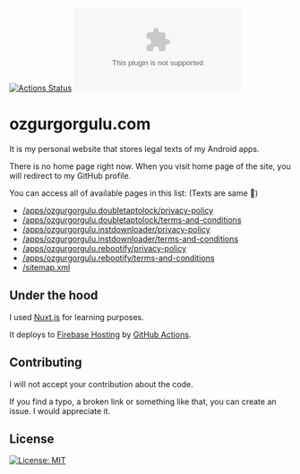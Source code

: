 [![Actions Status](https://github.com/ozgurg/ozgurgorgulu.com/workflows/ozgurgorgulu.com/badge.svg)](https://github.com/ozgurg/ozgurgorgulu.com/actions)
![Version](https://img.shields.io/github/package-json/v/ozgurg/ozgurgorgulu.com)

# ozgurgorgulu.com
It is my personal website that stores legal texts of my Android apps.

There is no home page right now. When you visit home page of the site, you will redirect to my GitHub profile.

You can access all of available pages in this list: (Texts are same 🤫)
- [/apps/ozgurgorgulu.doubletaptolock/privacy-policy](https://ozgurgorgulu.com/apps/ozgurgorgulu.doubletaptolock/privacy-policy)
- [/apps/ozgurgorgulu.doubletaptolock/terms-and-conditions](https://ozgurgorgulu.com/apps/ozgurgorgulu.doubletaptolock/terms-and-conditions)
- [/apps/ozgurgorgulu.instdownloader/privacy-policy](https://ozgurgorgulu.com/apps/ozgurgorgulu.instdownloader/privacy-policy)
- [/apps/ozgurgorgulu.instdownloader/terms-and-conditions](https://ozgurgorgulu.com/apps/ozgurgorgulu.instdownloader/terms-and-conditions)
- [/apps/ozgurgorgulu.rebootify/privacy-policy](https://ozgurgorgulu.com/apps/ozgurgorgulu.rebootify/privacy-policy)
- [/apps/ozgurgorgulu.rebootify/terms-and-conditions](https://ozgurgorgulu.com/apps/ozgurgorgulu.rebootify/terms-and-conditions)
- [/sitemap.xml](https://ozgurgorgulu.com/sitemap.xml)

## Under the hood
I used [Nuxt.js](https://nuxtjs.org/) for learning purposes.

It deploys to [Firebase Hosting](https://firebase.google.com/docs/hosting) by [GitHub Actions](https://github.com/features/actions).

## Contributing
I will not accept your contribution about the code.

If you find a typo, a broken link or something like that, you can create an issue. I would appreciate it.

## License
[![License: MIT](https://img.shields.io/badge/License-MIT-yellow.svg)](https://opensource.org/licenses/MIT)
